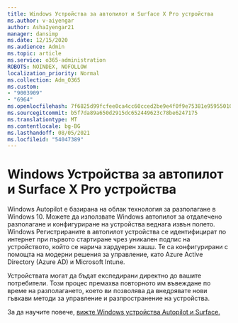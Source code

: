 ```yaml
---
title: Windows Устройства за автопилот и Surface X Pro устройства
ms.author: v-aiyengar
author: AshaIyengar21
manager: dansimp
ms.date: 12/15/2020
ms.audience: Admin
ms.topic: article
ms.service: o365-administration
ROBOTS: NOINDEX, NOFOLLOW
localization_priority: Normal
ms.collection: Adm_O365
ms.custom:
- "9003909"
- "6964"
ms.openlocfilehash: 7f6825d99fcfee0ca4cc60cced2be9e4f0f9e75381e9595501072eb7dfad1698
ms.sourcegitcommit: b5f7da89a650d2915dc652449623c78be6247175
ms.translationtype: MT
ms.contentlocale: bg-BG
ms.lasthandoff: 08/05/2021
ms.locfileid: "54047389"
---
```

# <a name="windows-autopilot-and-surface-x-pro-devices"></a>Windows Устройства за автопилот и Surface X Pro устройства

Windows Autopilot е базирана на облак технология за разполагане в Windows 10. Можете да използвате Windows автопилот за отдалечено разполагане и конфигуриране на устройства веднага извън полето. Windows Регистрираните в автопилот устройства се идентифицират по интернет при първото стартиране чрез уникален подпис на устройството, който се нарича хардуерен хашш. Те са конфигурирани с помощта на модерни решения за управление, като Azure Active Directory (Azure AD) и Microsoft Intune.

Устройствата могат да бъдат експедирани директно до вашите потребители. Този процес премахва повторното им въвеждане по време на разполагането, което ви позволява да внедрявате нови гъвкави методи за управление и разпространение на устройства.

За да научите повече, [вижте Windows устройства Autopilot и Surface.](https://go.microsoft.com/fwlink/?linkid=2135712)
